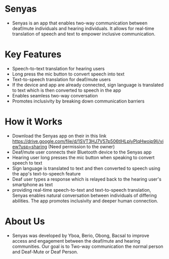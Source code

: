 # Senyas
 - Senyas is an app that enables two-way communication between deaf/mute individuals and hearing individuals. It allows for real-time translation of speech and text to empower inclusive communication.

# Key Features
  - Speech-to-text translation for hearing users
  - Long press the mic button to convert speech into text
  - Text-to-speech translation for deaf/mute users
  - If the device and app are already connected, sign language is translated to text which is then converted to speech in the app
  - Enables seamless two-way conversation
  - Promotes inclusivity by breaking down communication barriers
# How it Works
 - Download the Senyas app on their in this link https://drive.google.com/file/d/1SVT3HJ7V57p506tlHLplyPIqHwojp9Ij/view?usp=sharing (Need permission to the owner)
 - Deaf/mute user connects their Bluetooth device to the Senyas app
 - Hearing user long presses the mic button when speaking to convert speech to text
 - Sign language is translated to text and then converted to speech using the app's text-to-speech feature
 - Deaf user types a response which is relayed back to the hearing user's smartphone as text
- providing real-time speech-to-text and text-to-speech translation, Senyas enables natural conversation between individuals of differing abilities. The app promotes inclusivity and deeper human connection.

# About Us
 - Senyas was developed by Yboa, Berio, Obong, Bacsal to improve access and engagement between the deaf/mute and hearing communities. Our goal is to Two-way communication the normal person and Deaf-Mute or Deaf Person.
